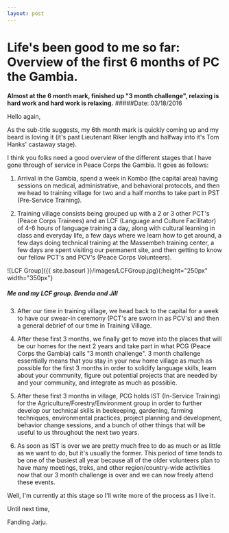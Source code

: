 ```yaml
---
layout: post
---
```

# Life's been good to me so far: Overview of the first 6 months of PC the Gambia.
**Almost at the 6 month mark, finished up "3 month challenge", relaxing is hard work and hard work is relaxing.**
#####Date: 03/18/2016

Hello again,

As the sub-title suggests, my 6th month mark is quickly coming up and my beard is loving it (it's past Lieutenant Riker length and halfway into it's Tom Hanks' castaway stage).

I think you folks need a good overview of the different stages that I have gone through of service in Peace Corps the Gambia. It goes as follows:


1. Arrival in the Gambia, spend a week in Kombo (the capital area) having sessions on medical, administrative, and behavioral protocols, and then we head to training village for two and a half months to take part in PST (Pre-Service Training).

2. Training village consists being grouped up with a 2 or 3 other PCT's (Peace Corps Trainees) and an LCF (Language and Culture Facilitator) of 4-6 hours of language training a day, along with cultural learning in class and everyday life, a few days where we learn how to get around, a few days doing technical training at the Massembeh training center, a few days are spent visiting our permanent site, and then getting to know our fellow PCT's and PCV's (Peace Corps Volunteers). 

![LCF Group]({{ site.baseurl }}/images/LCFGroup.jpg){:height="250px" width="350px"}

##### Me and my LCF group. Brenda and Jill #####

3. After our time in training village, we head back to the capital for a week to have our swear-in ceremony (PCT's are sworn in as PCV's) and then a general debrief of our time in Training Village.

4. After these first 3 months, we finally get to move into the places that will be our homes for the next 2 years and take part in what PCG (Peace Corps the Gambia) calls "3 month challenge". 3 month challenge essentially means that you stay in your new home village as much as possible for the first 3 months in order to solidify language skills, learn about your community, figure out potential projects that are needed by and your community, and integrate as much as possible.

5. After these first 3 months in village, PCG holds IST (In-Service Training) for the Agriculture/Forestry/Environment group in order to further develop our technical skills in beekeeping, gardening, farming techniques, environmental practices, project planning and development, behavior change sessions, and a bunch of other things that will be useful to us throughout the next two years.

6. As soon as IST is over we are pretty much free to do as much or as little as we want to do, but it's usually the former. This period of time tends to be one of the busiest all year because all of the older volunteers plan to have many meetings, treks, and other region/country-wide activities now that our 3 month challenge is over and we can now freely attend these events.

Well, I'm currently at this stage so I'll write more of the process as I live it.

Until next time, 

Fanding Jarju.